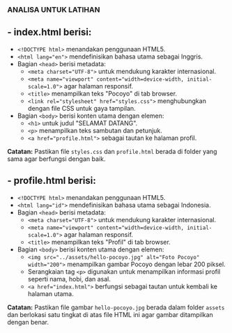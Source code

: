 ### **ANALISA UNTUK LATIHAN**

## - **index.html berisi:**

* `<!DOCTYPE html>` menandakan penggunaan HTML5.
* `<html lang="en">` mendefinisikan bahasa utama sebagai Inggris.
* Bagian `<head>` berisi metadata:
  * `<meta charset="UTF-8">` untuk mendukung karakter internasional.
  * `<meta name="viewport" content="width=device-width, initial-scale=1.0">` agar halaman responsif.
  * `<title>` menampilkan teks "Pocoyo" di tab browser.
  * `<link rel="stylesheet" href="styles.css">` menghubungkan dengan file CSS untuk gaya tampilan.
* Bagian `<body>` berisi konten utama dengan elemen:
  * `<h1>` untuk judul "SELAMAT DATANG".
  * `<p>` menampilkan teks sambutan dan petunjuk.
  * `<a href="profile.html">` sebagai tautan ke halaman profil.

**Catatan:** Pastikan file `styles.css` dan `profile.html` berada di folder yang sama agar berfungsi dengan baik.

## - profile.html berisi:

* `<!DOCTYPE html>` menandakan penggunaan HTML5.
* `<html lang="id">` mendefinisikan bahasa utama sebagai Indonesia.
* Bagian `<head>` berisi metadata:
  * `<meta charset="UTF-8">` untuk mendukung karakter internasional.
  * `<meta name="viewport" content="width=device-width, initial-scale=1.0">` agar halaman responsif.
  * `<title>` menampilkan teks "Profil" di tab browser.
* Bagian `<body>` berisi konten utama dengan elemen:
  * `<img src="../assets/hello-pocoyo.jpg" alt="Foto Pocoyo" width="200">` menampilkan gambar Pocoyo dengan lebar 200 piksel.
  * Serangkaian tag `<p>` digunakan untuk menampilkan informasi profil seperti nama, hobi, dan asal.
  * `<a href="index.html">` berfungsi sebagai tautan untuk kembali ke halaman utama.

**Catatan:** Pastikan file gambar `hello-pocoyo.jpg` berada dalam folder `assets` dan berlokasi satu tingkat di atas file HTML ini agar gambar ditampilkan dengan benar.
